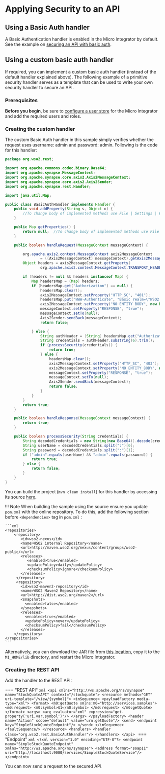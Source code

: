 # Applying Security to an API

## Using a Basic Auth handler
A Basic Authentication handler is enabled in the Micro Integrator by default. See the example on [securing an API with basic auth]({{base_path}}/learn/examples/rest-api-examples/securing-rest-apis).

## Using a custom basic auth handler

If required, you can implement a custom basic auth handler (instead of the default handler explained above). The following example of a primitive security handler serves as a template that can be used to write your own security handler to secure an API.

### Prerequisites

**Before you begin**, be sure to [configure a user store]({{base_path}}/install-and-setup/setup/user-stores/setting-up-a-userstore/) for the Micro Integrator and add the required users and roles.

### Creating the custom handler

The custom Basic Auth handler in this sample simply verifies whether the request uses username: admin and password: admin. Following is the code for this handler:

```java
package org.wso2.rest;

import org.apache.commons.codec.binary.Base64;
import org.apache.synapse.MessageContext;
import org.apache.synapse.core.axis2.Axis2MessageContext;
import org.apache.synapse.core.axis2.Axis2Sender;
import org.apache.synapse.rest.Handler;

import java.util.Map;

public class BasicAuthHandler implements Handler {
    public void addProperty(String s, Object o) {
        //To change body of implemented methods use File | Settings | File Templates.
    }

    public Map getProperties() {
        return null;  //To change body of implemented methods use File | Settings | File Templates.
    }

    public boolean handleRequest(MessageContext messageContext) {

        org.apache.axis2.context.MessageContext axis2MessageContext
                = ((Axis2MessageContext) messageContext).getAxis2MessageContext();
        Object headers = axis2MessageContext.getProperty(
                org.apache.axis2.context.MessageContext.TRANSPORT_HEADERS);

        if (headers != null && headers instanceof Map) {
            Map headersMap = (Map) headers;
            if (headersMap.get("Authorization") == null) {
                headersMap.clear();
                axis2MessageContext.setProperty("HTTP_SC", "401");
                headersMap.put("WWW-Authenticate", "Basic realm=\"WSO2 ESB\"");
                axis2MessageContext.setProperty("NO_ENTITY_BODY", new Boolean("true"));
                messageContext.setProperty("RESPONSE", "true");
                messageContext.setTo(null);
                Axis2Sender.sendBack(messageContext);
                return false;

            } else {
                String authHeader = (String) headersMap.get("Authorization");
                String credentials = authHeader.substring(6).trim();
                if (processSecurity(credentials)) {
                    return true;
                } else {
                    headersMap.clear();
                    axis2MessageContext.setProperty("HTTP_SC", "403");
                    axis2MessageContext.setProperty("NO_ENTITY_BODY", new Boolean("true"));
                    messageContext.setProperty("RESPONSE", "true");
                    messageContext.setTo(null);
                    Axis2Sender.sendBack(messageContext);
                    return false;
                }
            }
        }
        return true;
    }

    public boolean handleResponse(MessageContext messageContext) {
        return true;
    }

    public boolean processSecurity(String credentials) {
        String decodedCredentials = new String(new Base64().decode(credentials.getBytes()));
        String userName = decodedCredentials.split(":")[0];
        String password = decodedCredentials.split(":")[1];
        if ("admin".equals(userName) && "admin".equals(password)) {
            return true;
        } else {
            return false;
        }
    }
}
```

You can build the project (`mvn clean install`) for this handler by accessing its source [here](https://github.com/wso2/product-esb/tree/v5.0.0/modules/samples/integration-scenarios/starbucks_sample/BasicAuth-handler).

!!! Note
    When building the sample using the source ensure you update `pom.xml` with the online repository. To do this, add the following section before `<dependencies>` tag in `pom.xml` :

    ```xml
    <repositories>
        <repository>
           <id>wso2-nexus</id>
           <name>WSO2 internal Repository</name>
           <url>http://maven.wso2.org/nexus/content/groups/wso2-public/</url>
           <releases>
              <enabled>true</enabled>
              <updatePolicy>daily</updatePolicy>
              <checksumPolicy>ignore</checksumPolicy>
           </releases>
         </repository>
         <repository>
           <id>wso2-maven2-repository</id>
           <name>WSO2 Maven2 Repository</name>
           <url>http://dist.wso2.org/maven2</url>
           <snapshots>
             <enabled>false</enabled>
           </snapshots>
           <releases>
             <enabled>true</enabled>
             <updatePolicy>never</updatePolicy>
             <checksumPolicy>fail</checksumPolicy>
           </releases>
        </repository>
    </repositories>
    ```

Alternatively, you can download the JAR file from [this location](https://github.com/wso2/product-esb/blob/v5.0.0/modules/samples/integration-scenarios/starbucks_sample/bin/WSO2-REST-BasicAuth-Handler-1.0-SNAPSHOT.jar), copy it to the `MI_HOME/lib` directory,
and restart the Micro Integrator.

### Creating the REST API

Add the handler to the REST API:

=== "REST API"
    ```xml
    <api xmlns="http://ws.apache.org/ns/synapse" name="StockQuoteAPI" context="/stockquote">
        <resource methods="GET" uri-template="/view/{symbol}">
            <inSequence>
                <payloadFactory media-type="xml">
                    <format>
                        <m0:getQuote xmlns:m0="http://services.samples">
                            <m0:request>
                                <m0:symbol>$1</m0:symbol>
                            </m0:request>
                        </m0:getQuote>
                    </format>
                    <args>
                        <arg evaluator="xml" expression="get-property('uri.var.symbol')"/>
                    </args>
                </payloadFactory>
                <header name="Action" scope="default" value="urn:getQuote"/>
                <send>
                    <endpoint key="SimpleStockQuoteEndpoint"/>
                </send>
            </inSequence>
            <faultSequence/>
        </resource>
        <handlers>
            <handler class="org.wso2.rest.BasicAuthHandler"/>
        </handlers>
    </api>
    ```
=== "Endpoint"
    ```xml
    <?xml version="1.0" encoding="UTF-8"?>
    <endpoint name="SimpleStockQuoteEndpoint" xmlns="http://ws.apache.org/ns/synapse">
        <address format="soap11" uri="http://localhost:9000/services/SimpleStockQuoteService"/>
    </endpoint>
    ```

You can now send a request to the secured API.
